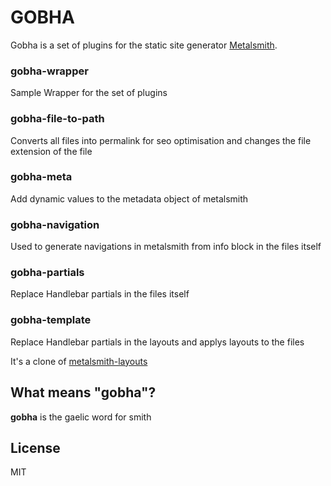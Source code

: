 # GOBHA

Gobha is a set of plugins for the static site generator [Metalsmith](www.metalsmith.io).

### gobha-wrapper
Sample Wrapper for the set of plugins

### gobha-file-to-path
Converts all files into permalink for seo optimisation and changes the file extension of the file

### gobha-meta
Add dynamic values to the metadata object of metalsmith

### gobha-navigation
Used to generate navigations in metalsmith from info block in the files itself

### gobha-partials
Replace Handlebar partials in the files itself

### gobha-template
Replace Handlebar partials in the layouts and applys layouts to the files

It's a clone of [metalsmith-layouts](https://github.com/superwolff/metalsmith-layouts)


## What means "gobha"?
**gobha** is the gaelic word for smith

## License
MIT